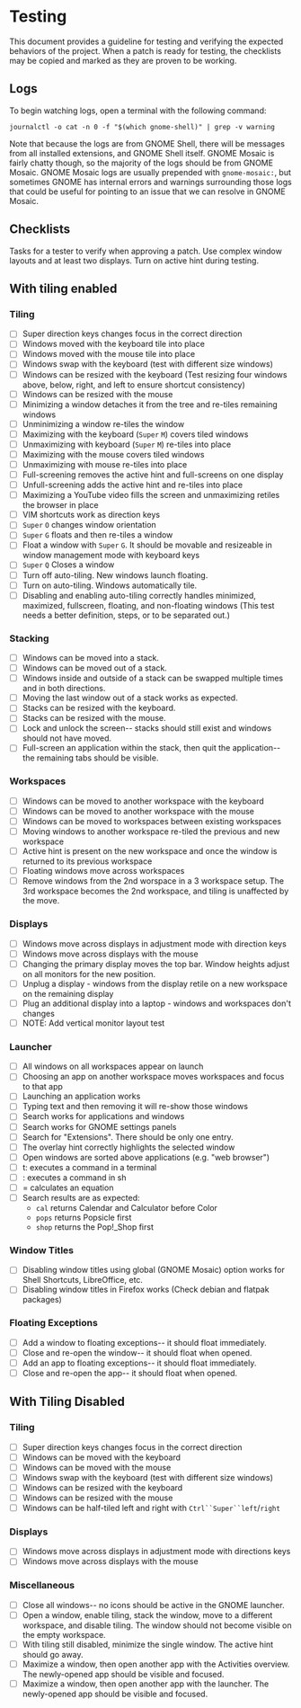 # Testing

This document provides a guideline for testing and verifying the expected behaviors of the project. When a patch is ready for testing, the checklists may be copied and marked as they are proven to be working.

## Logs

To begin watching logs, open a terminal with the following command:

```
journalctl -o cat -n 0 -f "$(which gnome-shell)" | grep -v warning
```

Note that because the logs are from GNOME Shell, there will be messages from all installed extensions, and GNOME Shell itself. GNOME Mosaic is fairly chatty though, so the majority of the logs should be from GNOME Mosaic. GNOME Mosaic logs are usually prepended with `gnome-mosaic:`, but sometimes GNOME has internal errors and warnings surrounding those logs that could be useful for pointing to an issue that we can resolve in GNOME Mosaic.

## Checklists

Tasks for a tester to verify when approving a patch. Use complex window layouts and at least two displays. Turn on active hint during testing.

## With tiling enabled

### Tiling

- [ ] Super direction keys changes focus in the correct direction
- [ ] Windows moved with the keyboard tile into place
- [ ] Windows moved with the mouse tile into place
- [ ] Windows swap with the keyboard (test with different size windows)
- [ ] Windows can be resized with the keyboard (Test resizing four windows above, below, right, and left to ensure shortcut consistency)
- [ ] Windows can be resized with the mouse
- [ ] Minimizing a window detaches it from the tree and re-tiles remaining windows
- [ ] Unminimizing a window re-tiles the window
- [ ] Maximizing with the keyboard (`Super` `M`) covers tiled windows
- [ ] Unmaximizing with keyboard (`Super` `M`) re-tiles into place
- [ ] Maximizing with the mouse covers tiled windows
- [ ] Unmaximizing with mouse re-tiles into place
- [ ] Full-screening removes the active hint and full-screens on one display 
- [ ] Unfull-screening adds the active hint and re-tiles into place
- [ ] Maximizing a YouTube video fills the screen and unmaximizing retiles the browser in place
- [ ] VIM shortcuts work as direction keys
- [ ] `Super` `O` changes window orientation
- [ ] `Super` `G` floats and then re-tiles a window
- [ ] Float a window with `Super` `G`. It should be movable and resizeable in window management mode with keyboard keys
- [ ] `Super` `Q` Closes a window
- [ ] Turn off auto-tiling. New windows launch floating.
- [ ] Turn on auto-tiling. Windows automatically tile.
- [ ] Disabling and enabling auto-tiling correctly handles minimized, maximized, fullscreen, floating, and non-floating windows (This test needs a better definition, steps, or to be separated out.)

### Stacking

- [ ] Windows can be moved into a stack.
- [ ] Windows can be moved out of a stack.
- [ ] Windows inside and outside of a stack can be swapped multiple times and in both directions.
- [ ] Moving the last window out of a stack works as expected.
- [ ] Stacks can be resized with the keyboard.
- [ ] Stacks can be resized with the mouse.
- [ ] Lock and unlock the screen-- stacks should still exist and windows should not have moved.
- [ ] Full-screen an application within the stack, then quit the application-- the remaining tabs should be visible.

### Workspaces

- [ ] Windows can be moved to another workspace with the keyboard
- [ ] Windows can be moved to another workspace with the mouse
- [ ] Windows can be moved to workspaces between existing workspaces
- [ ] Moving windows to another workspace re-tiled the previous and new workspace
- [ ] Active hint is present on the new workspace and once the window is returned to its previous workspace
- [ ] Floating windows move across workspaces
- [ ] Remove windows from the 2nd worspace in a 3 workspace setup. The 3rd workspace becomes the 2nd workspace, and tiling is unaffected by the move.

### Displays

- [ ] Windows move across displays in adjustment mode with direction keys
- [ ] Windows move across displays with the mouse
- [ ] Changing the primary display moves the top bar. Window heights adjust on all monitors for the new position.
- [ ] Unplug a display - windows from the display retile on a new workspace on the remaining display
- [ ] Plug an additional display into a laptop - windows and workspaces don't changes
- [ ] NOTE: Add vertical monitor layout test

### Launcher

- [ ] All windows on all workspaces appear on launch
- [ ] Choosing an app on another workspace moves workspaces and focus to that app
- [ ] Launching an application works
- [ ] Typing text and then removing it will re-show those windows
- [ ] Search works for applications and windows
- [ ] Search works for GNOME settings panels
- [ ] Search for "Extensions". There should be only one entry.
- [ ] The overlay hint correctly highlights the selected window
- [ ] Open windows are sorted above applications (e.g. "web browser")
- [ ] t: executes a command in a terminal
- [ ] : executes a command in sh
- [ ] = calculates an equation
- [ ] Search results are as expected:
    - `cal` returns Calendar and Calculator before Color
    - `pops` returns Popsicle first
    - `shop` returns the Pop!_Shop first

### Window Titles

- [ ] Disabling window titles using global (GNOME Mosaic) option works for Shell Shortcuts, LibreOffice, etc.
- [ ] Disabling window titles in Firefox works (Check debian and flatpak packages)

### Floating Exceptions

- [ ] Add a window to floating exceptions-- it should float immediately.
- [ ] Close and re-open the window-- it should float when opened.
- [ ] Add an app to floating exceptions-- it should float immediately.
- [ ] Close and re-open the app-- it should float when opened.

## With Tiling Disabled

### Tiling

- [ ] Super direction keys changes focus in the correct direction
- [ ] Windows can be moved with the keyboard
- [ ] Windows can be moved with the mouse
- [ ] Windows swap with the keyboard (test with different size windows)
- [ ] Windows can be resized with the keyboard
- [ ] Windows can be resized with the mouse
- [ ] Windows can be half-tiled left and right with `Ctrl``Super``left`/`right`

### Displays

- [ ] Windows move across displays in adjustment mode with directions keys
- [ ] Windows move across displays with the mouse

### Miscellaneous

- [ ] Close all windows-- no icons should be active in the GNOME launcher.
- [ ] Open a window, enable tiling, stack the window, move to a different workspace, and disable tiling. The window should not become visible on the empty workspace.
- [ ] With tiling still disabled, minimize the single window. The active hint should go away.
- [ ] Maximize a window, then open another app with the Activities overview. The newly-opened app should be visible and focused.
- [ ] Maximize a window, then open another app with the launcher. The newly-opened app should be visible and focused.
